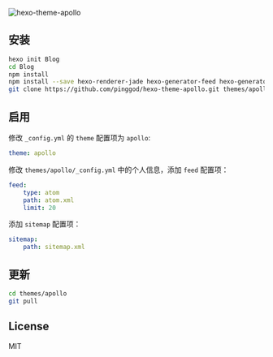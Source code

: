 ![hexo-theme-apollo](https://cloud.githubusercontent.com/assets/9530963/11295742/8f3d451a-8fa8-11e5-90d2-397af60a992d.png)

## 安装

``` bash
hexo init Blog 
cd Blog 
npm install
npm install --save hexo-renderer-jade hexo-generator-feed hexo-generator-sitemap hexo-browsersync
git clone https://github.com/pinggod/hexo-theme-apollo.git themes/apollo
```

## 启用

修改 `_config.yml` 的 `theme` 配置项为 `apollo`:

```yaml
theme: apollo
```

修改 `themes/apollo/_config.yml` 中的个人信息，添加 `feed` 配置项：

```yaml
feed:
    type: atom
    path: atom.xml
    limit: 20
```

添加 `sitemap` 配置项：

```yaml
sitemap:
    path: sitemap.xml
```

## 更新

``` bash
cd themes/apollo 
git pull
```

## License

MIT
